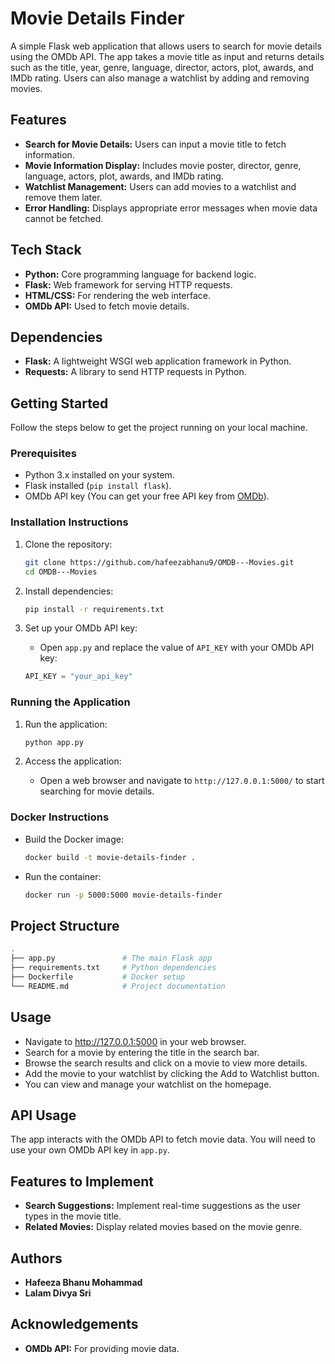 # Movie Details Finder

A simple Flask web application that allows users to search for movie details using the OMDb API. The app takes a movie title as input and returns details such as the title, year, genre, language, director, actors, plot, awards, and IMDb rating. Users can also manage a watchlist by adding and removing movies.

## Features

- **Search for Movie Details:** Users can input a movie title to fetch information.
- **Movie Information Display:** Includes movie poster, director, genre, language, actors, plot, awards, and IMDb rating.
- **Watchlist Management:** Users can add movies to a watchlist and remove them later.
- **Error Handling:** Displays appropriate error messages when movie data cannot be fetched.

## Tech Stack

- **Python:** Core programming language for backend logic.
- **Flask:** Web framework for serving HTTP requests.
- **HTML/CSS:** For rendering the web interface.
- **OMDb API:** Used to fetch movie details.

## Dependencies
- **Flask:** A lightweight WSGI web application framework in Python.
- **Requests:** A library to send HTTP requests in Python.

## Getting Started

Follow the steps below to get the project running on your local machine.

### Prerequisites

- Python 3.x installed on your system.
- Flask installed (`pip install flask`).
- OMDb API key (You can get your free API key from [OMDb](http://www.omdbapi.com/)).

### Installation Instructions

1. Clone the repository:
    ```bash
    git clone https://github.com/hafeezabhanu9/OMDB---Movies.git
    cd OMDB---Movies
    ```

2. Install dependencies:
    ```bash
    pip install -r requirements.txt
    ```

3. Set up your OMDb API key:
    - Open `app.py` and replace the value of `API_KEY` with your OMDb API key:
    ```python
    API_KEY = "your_api_key"
    ```

### Running the Application

1. Run the application:
    ```bash
    python app.py
    ```

2. Access the application:
    - Open a web browser and navigate to `http://127.0.0.1:5000/` to start searching for movie details.

### Docker Instructions

- Build the Docker image:
  
    ```bash
    docker build -t movie-details-finder .
    ```

- Run the container:
  
    ```bash
    docker run -p 5000:5000 movie-details-finder
    ```

## Project Structure

```bash
.
├── app.py               # The main Flask app
├── requirements.txt     # Python dependencies
├── Dockerfile           # Docker setup
└── README.md            # Project documentation

```

## Usage

- Navigate to http://127.0.0.1:5000 in your web browser.
- Search for a movie by entering the title in the search bar.
- Browse the search results and click on a movie to view more details.
- Add the movie to your watchlist by clicking the Add to Watchlist button.
- You can view and manage your watchlist on the homepage.

## API Usage

The app interacts with the OMDb API to fetch movie data. You will need to use your own OMDb API key in `app.py`.

## Features to Implement

- **Search Suggestions:** Implement real-time suggestions as the user types in the movie title.
- **Related Movies:** Display related movies based on the movie genre.

## Authors

- **Hafeeza Bhanu Mohammad**
- **Lalam Divya Sri**

## Acknowledgements

- **OMDb API:** For providing movie data.
